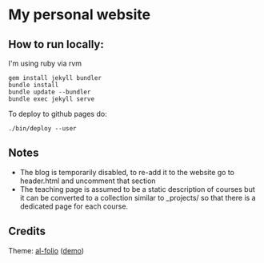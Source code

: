 # My personal website

## How to run locally:

I'm  using ruby via rvm

```
gem install jekyll bundler
bundle install
bundle update --bundler
bundle exec jekyll serve
```

To deploy to github pages do:
```
./bin/deploy --user
```

## Notes

* The blog is temporarily disabled, to re-add it to the website go to header.html and uncomment that section
* The teaching page is assumed to be a static description of courses but it can be converted to a collection similar to _projects/ so that there is a dedicated page for each course.

## Credits

Theme: [al-folio](https://github.com/alshedivat/al-folio) ([demo](https://alshedivat.github.io/al-folio))

